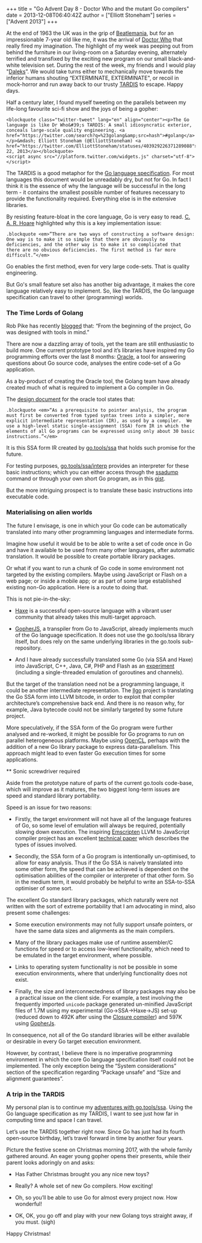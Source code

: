 +++
title = "Go Advent Day 8 - Doctor Who and the mutant Go compilers"
date = 2013-12-08T06:40:42Z
author = ["Elliott Stoneham"]
series = ["Advent 2013"]
+++


At the end of 1963 the UK was in the grip of [Beatlemania](http://en.wikipedia.org/wiki/Beatlemania), but for an impressionable 7-year old like me, it was the arrival of [Doctor Who](http://en.wikipedia.org/wiki/Doctor_Who) that really fired my imagination. The highlight of my week was peeping out from behind the furniture in our living-room on a Saturday evening, alternately terrified and transfixed by the exciting new program on our small black-and-white television set. During the rest of the week, my friends and I would play "[Daleks](http://en.wikipedia.org/wiki/Dalek)”. We would take turns either to mechanically move towards the inferior humans shouting “EXTERMINATE, EXTERMINATE", or recoil in mock-horror and run away back to our trusty [TARDIS](http://en.wikipedia.org/wiki/TARDIS) to escape. Happy days.

Half a century later, I found myself tweeting on the parallels between my life-long favourite sci-fi show and the joys of being a gopher: 

	<blockquote class="twitter-tweet" lang="en" align="center"><p>The Go language is like Dr Who&#39;s TARDIS: A small idiosyncratic exterior, conceals large-scale quality engineering. <a href="https://twitter.com/search?q=%23golang&amp;src=hash">#golang</a></p>&mdash; Elliott Stoneham (@ElliottStoneham) <a href="https://twitter.com/ElliottStoneham/statuses/403929226371289088">November 22, 2013</a></blockquote>
	<script async src="//platform.twitter.com/widgets.js" charset="utf-8"></script>


The TARDIS is a good metaphor for the [Go language specification](http://golang.org/ref/spec). For most languages this document would be unreadably dry, but not for Go. In fact I think it is the essence of why the language will be successful in the long term - it contains the smallest possible number of features necessary to provide the functionality required. Everything else is in the extensive libraries. 

By resisting feature-bloat in the core language, Go is very easy to read. [C. A. R. Hoare](http://en.wikipedia.org/wiki/Tony_Hoare) highlighted why this is a key implementation issue: 

	.blockquote <em>”There are two ways of constructing a software design: One way is to make it so simple that there are obviously no deficiencies, and the other way is to make it so complicated that there are no obvious deficiencies. The first method is far more difficult.”</em>

Go enables the first method, even for very large code-sets. That is quality engineering.

But Go's small feature set also has another big advantage, it makes the core language relatively easy to implement. So, like the TARDIS, the Go language specification can travel to other (programming) worlds.

### The Time Lords of Golang 

Rob Pike has recently [blogged](http://blog.golang.org/cover) that: “From the beginning of the project, Go was designed with tools in mind.”

There are now a dazzling array of tools, yet the team are still enthusiastic to build more. One current prototype tool and it’s libraries have inspired my Go programming efforts over the last 8 months: [Oracle](http://godoc.org/code.google.com/p/go.tools/cmd/oracle), a tool for answering questions about Go source code, analyses the entire code-set of a Go application. 

As a by-product of creating the Oracle tool, the Golang team have already created much of what is required to implement a Go compiler in Go.

The [design document](http://golang.org/s/oracle-design) for the oracle tool states that: 

	.blockquote <em>“As a prerequisite to pointer analysis, the program must first be converted from typed syntax trees into a simpler, more explicit intermediate representation (IR), as used by a compiler.  We use a high-level static single-assignment (SSA) form IR in which the elements of all Go programs can be expressed using only about 30 basic instructions.”</em>

It is this SSA form IR created by [go.tools/ssa](http://godoc.org/code.google.com/p/go.tools/ssa) that holds such promise for the future.

For testing purposes, [go.tools/ssa/interp](http://godoc.org/code.google.com/p/go.tools/ssa/interp) provides an interpreter for these basic instructions; which you can either access through the [ssadump](https://code.google.com/p/go/source/browse/?repo=tools#hg%2Fcmd%2Fssadump) command or through your own short Go program, as in this [gist](https://gist.github.com/elliott5/7578605).

But the more intriguing prospect is to translate these basic instructions into executable code.

### Materialising on alien worlds

The future I envisage, is one in which your Go code can be automatically translated into many other programming languages and intermediate forms.
 
Imagine how useful it would be to be able to write a set of code once in Go and have it available to be used from many other languages, after automatic translation. It would be possible to create portable library packages. 

Or what if you want to run a chunk of Go code in some environment not targeted by the existing compilers. Maybe using JavaScript or Flash on a web page; or inside a mobile app; or as part of some large established existing non-Go application. Here is a route to doing that.

This is not pie-in-the-sky:

- [Haxe](http://haxe.org) is a successful open-source language with a vibrant user community that already takes this multi-target approach. 

- [GopherJS](https://github.com/neelance/gopherjs), a transpiler from Go to JavaScript, already implements much of the Go language specification. It does not use the go.tools/ssa library itself, but does rely on the same underlying libraries in the go.tools sub-repository.

- And I have already successfully translated some Go (via SSA and Haxe) into JavaScript, C++, Java, C#, PHP and Flash as an [experiment](https://speakerdeck.com/elliott5/ssa?slide=29) (including a single-threaded emulation of goroutines and channels).

But the target of the translation need not be a programming language, it could be another intermediate representation. The [llgo](https://github.com/axw/llgo) project is translating the Go SSA form into LLVM bitcode, in order to exploit that compiler architecture’s comprehensive back end. And there is no reason why, for example, Java bytecode could not be similarly targeted by some future project.

More speculatively, if the SSA form of the Go program were further analysed and re-worked, it might be possible for Go programs to run on parallel heterogeneous platforms. Maybe using [OpenCL](http://en.wikipedia.org/wiki/OpenCL), perhaps with the addition of a new Go library package to express data-parallelism. This approach might lead to even faster Go execution times for some applications.

** Sonic screwdriver required

Aside from the prototype nature of parts of the current go.tools code-base, which will improve as it matures, the two biggest long-term issues are speed and standard library portability.

Speed is an issue for two reasons:

- Firstly, the target environment will not have all of the language features of Go, so some level of emulation will always be required, potentially slowing down execution. The inspiring [Emscripten](http://emscripten.org) LLVM to JavaScript compiler project has an excellent [technical paper](https://github.com/kripken/emscripten/blob/master/docs/paper.pdf?raw=true) which describes the types of issues involved.

- Secondly, the SSA form of a Go program is intentionally un-optimised, to allow for easy analysis. Thus if the Go SSA is naively translated into some other form, the speed that can be achieved is dependent on the optimisation abilities of the compiler or interpreter of that other form. So in the medium term, it would probably be helpful to write an SSA-to-SSA optimiser of some sort.
 
The excellent Go standard library packages, which naturally were not written with the sort of extreme portability that I am advocating in mind, also present some challenges:

- Some execution environments may not fully support unsafe pointers, or have the same data sizes and alignments as the main compilers.

- Many of the library packages make use of runtime assembler/C functions for speed or to access low-level functionality, which need to be emulated in the target environment, where possible.

- Links to operating system functionality is not be possible in some execution environments, where that underlying functionality does not exist.

- Finally, the size and interconnectedness of library packages may also be a practical issue on the client side. For example, a test involving the frequently imported `unicode` package generated un-minified JavaScript files of 1.7M using my experimental (Go->SSA->Haxe->JS) set-up (reduced down to 492K after using the [Closure compiler](https://developers.google.com/closure/)) and 597K using [GopherJs](https://github.com/neelance/gopherjs).    

In consequence, not all of the Go standard libraries will be either available or desirable in every Go target execution environment. 

However, by contrast, I believe there is no imperative programming environment in which the core Go language specification itself could not be implemented. The only exception being the “System considerations” section of the specification regarding “Package unsafe” and “Size and alignment guarantees”. 
 
### A trip in the TARDIS

My personal plan is to continue my [adventures with go.tools/ssa](https://speakerdeck.com/elliott5/ssa). Using the Go language specification as my TARDIS, I want to see just how far in computing time and space I can travel. 

Let’s use the TARDIS together right now. Since Go has just had its fourth open-source birthday, let’s travel forward in time by another four years.

Picture the festive scene on Christmas morning 2017, with the whole family gathered around. An eager young gopher opens their presents, while their parent looks adoringly on and asks:

- Has Father Christmas brought you any nice new toys? 

- Really? A whole set of new Go compilers. How exciting! 

- Oh, so you’ll be able to use Go for almost every project now. How wonderful!

- OK, OK, you go off and play with your new Golang toys straight away, if you must. (sigh)

Happy Christmas!
